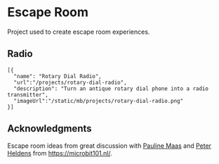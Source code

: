 # Escape Room

Project used to create escape room experiences.

## Radio

```codecard
[{
  "name": "Rotary Dial Radio",
  "url":"/projects/rotary-dial-radio",
  "description": "Turn an antique rotary dial phone into a radio transmitter",
  "imageUrl":"/static/mb/projects/rotary-dial-radio.png"
}]
```

## Acknowledgments

Escape room ideas from great discussion with [Pauline Maas](https://twitter.com/4pip) and [Peter Heldens](https://twitter.com/PeterHeldens) from https://microbit101.nl/.
